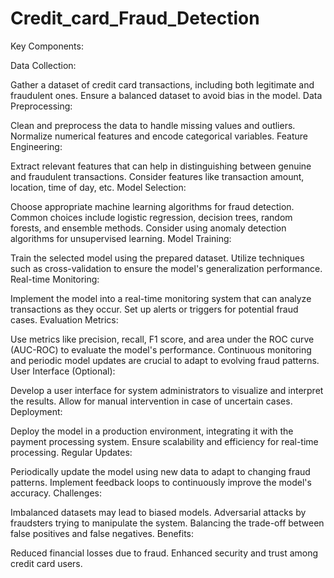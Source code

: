 # Credit_card_Fraud_Detection
Key Components:

Data Collection:

Gather a dataset of credit card transactions, including both legitimate and fraudulent ones.
Ensure a balanced dataset to avoid bias in the model.
Data Preprocessing:

Clean and preprocess the data to handle missing values and outliers.
Normalize numerical features and encode categorical variables.
Feature Engineering:

Extract relevant features that can help in distinguishing between genuine and fraudulent transactions.
Consider features like transaction amount, location, time of day, etc.
Model Selection:

Choose appropriate machine learning algorithms for fraud detection. Common choices include logistic regression, decision trees, random forests, and ensemble methods.
Consider using anomaly detection algorithms for unsupervised learning.
Model Training:

Train the selected model using the prepared dataset.
Utilize techniques such as cross-validation to ensure the model's generalization performance.
Real-time Monitoring:

Implement the model into a real-time monitoring system that can analyze transactions as they occur.
Set up alerts or triggers for potential fraud cases.
Evaluation Metrics:

Use metrics like precision, recall, F1 score, and area under the ROC curve (AUC-ROC) to evaluate the model's performance.
Continuous monitoring and periodic model updates are crucial to adapt to evolving fraud patterns.
User Interface (Optional):

Develop a user interface for system administrators to visualize and interpret the results.
Allow for manual intervention in case of uncertain cases.
Deployment:

Deploy the model in a production environment, integrating it with the payment processing system.
Ensure scalability and efficiency for real-time processing.
Regular Updates:

Periodically update the model using new data to adapt to changing fraud patterns.
Implement feedback loops to continuously improve the model's accuracy.
Challenges:

Imbalanced datasets may lead to biased models.
Adversarial attacks by fraudsters trying to manipulate the system.
Balancing the trade-off between false positives and false negatives.
Benefits:

Reduced financial losses due to fraud.
Enhanced security and trust among credit card users.
